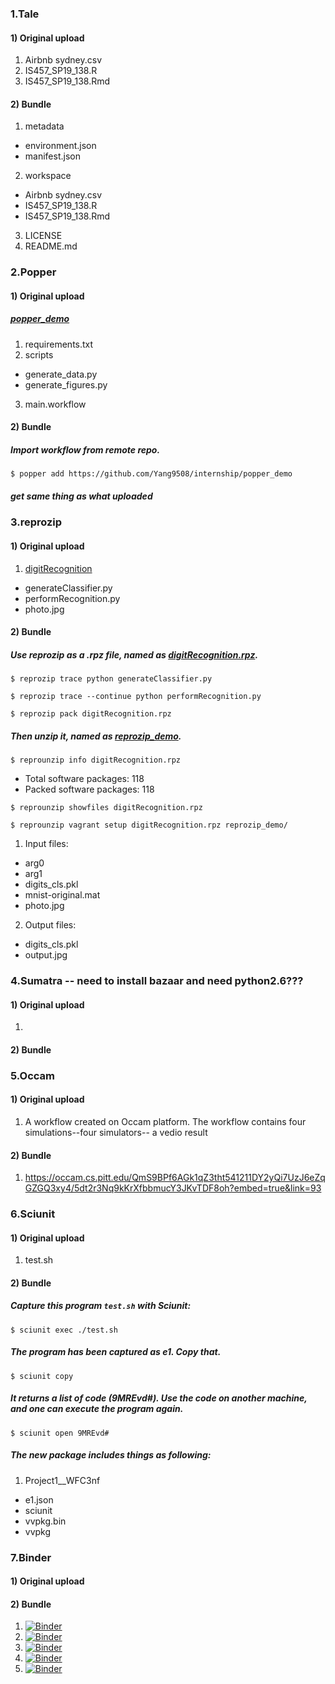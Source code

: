 ### 1.Tale
#### 1) Original upload
1. Airbnb sydney.csv
2. IS457_SP19_138.R
3. IS457_SP19_138.Rmd

#### 2) Bundle
1. metadata
 - environment.json
 - manifest.json
2. workspace
 - Airbnb sydney.csv
 - IS457_SP19_138.R
 - IS457_SP19_138.Rmd
3. LICENSE
4. README.md

### 2.Popper
#### 1) Original upload
##### [popper_demo](./popper_demo)
1. requirements.txt
2. scripts
 - generate_data.py
 - generate_figures.py
3. main.workflow

#### 2) Bundle
##### Import workflow from remote repo.

`$ popper add https://github.com/Yang9508/internship/popper_demo`

##### get same thing as what uploaded

### 3.reprozip
#### 1) Original upload
1. [digitRecognition](./digitRecognition)
 - generateClassifier.py
 - performRecognition.py
 - photo.jpg

#### 2) Bundle
##### Use reprozip as a .rpz file, named as [digitRecognition.rpz](https://osf.io/5ztp2/download).
`$ reprozip trace python generateClassifier.py`

`$ reprozip trace --continue python performRecognition.py`

`$ reprozip pack digitRecognition.rpz`

##### Then unzip it, named as [reprozip_demo](./reprozip_demo).
`$ reprounzip info digitRecognition.rpz`

- Total software packages: 118
- Packed software packages: 118

`$ reprounzip showfiles digitRecognition.rpz`

`$ reprounzip vagrant setup digitRecognition.rpz reprozip_demo/`

1. Input files:
 - arg0
 - arg1
 - digits_cls.pkl
 - mnist-original.mat
 - photo.jpg
2. Output files:
 - digits_cls.pkl
 - output.jpg

### 4.Sumatra -- need to install bazaar and need python2.6???
#### 1) Original upload
1.

#### 2) Bundle

### 5.Occam
#### 1) Original upload
1. A workflow created on Occam platform. The workflow contains four simulations--four simulators-- a vedio result

#### 2) Bundle
1. https://occam.cs.pitt.edu/QmS9BPf6AGk1qZ3tht541211DY2yQi7UzJ6eZqGZGQ3xy4/5dt2r3Nq9kKrXfbbmucY3JKvTDF8oh?embed=true&link=93

### 6.Sciunit
#### 1) Original upload
1. test.sh

#### 2) Bundle
##### Capture this program `test.sh` with Sciunit:
`$ sciunit exec ./test.sh`

##### The program has been captured as e1. Copy that.
`$ sciunit copy`

##### It returns a list of code (9MREvd#). Use the code on another machine, and one can execute the program again.
`$ sciunit open 9MREvd#`

##### The new package includes things as following:

1. Project1__WFC3nf
 - e1.json
 - sciunit
 - vvpkg.bin
 - vvpkg
 
### 7.Binder
#### 1) Original upload

#### 2) Bundle
1. [![Binder](https://mybinder.org/badge_logo.svg)](https://mybinder.org/v2/gh/Yang9508/IS457/master)
2. [![Binder](https://mybinder.org/badge_logo.svg)](https://mybinder.org/v2/gh/Yang9508/ggplot.git/master)
3. [![Binder](https://mybinder.org/badge_logo.svg)](https://mybinder.org/v2/gh/Yang9508/ggplot/master?urlpath=rstudio)
4. [![Binder](https://mybinder.org/badge_logo.svg)](https://mybinder.org/v2/gh/Yang9508/ggplot/master?urlpath=index.ipynb)
5. [![Binder](https://mybinder.org/badge_logo.svg)](https://mybinder.org/v2/gh/Yang9508/ggplot/master?urlpath=shiny/bus-dashboard/)
